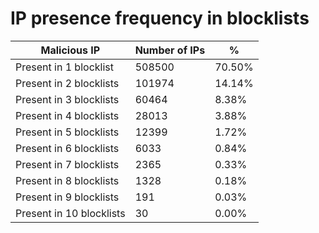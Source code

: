# IP presence frequency in blocklists
| Malicious IP | Number of IPs | % |
|----|----|----|
| Present in 1 blocklist | 508500 | 70.50% |
| Present in 2 blocklists | 101974 | 14.14% |
| Present in 3 blocklists | 60464 | 8.38% |
| Present in 4 blocklists | 28013 | 3.88% |
| Present in 5 blocklists | 12399 | 1.72% |
| Present in 6 blocklists | 6033 | 0.84% |
| Present in 7 blocklists | 2365 | 0.33% |
| Present in 8 blocklists | 1328 | 0.18% |
| Present in 9 blocklists | 191 | 0.03% |
| Present in 10 blocklists | 30 | 0.00% |
